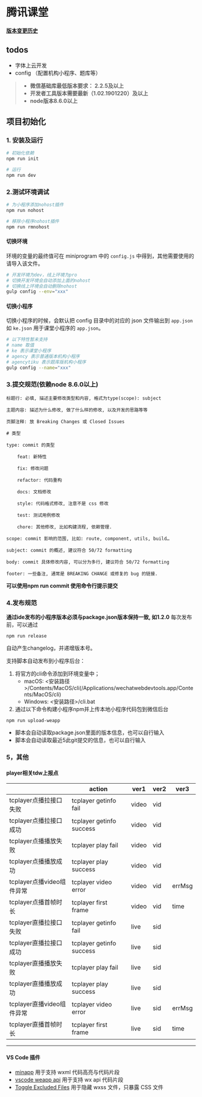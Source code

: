 # 腾讯课堂
#### [版本变更历史](https://git.code.oa.com/ke_proj/weapp-ke/blob/master/CHANGELOG.md)

## todos

- 字体上云开发
- config （配置机构小程序、题库等）

> * **微信基础库最低版本要求： 2.2.5及以上**
> * **开发者工具版本需要最新（1.02.1901220）及以上**
> * **node版本8.6.0以上**

## 项目初始化
### 1. 安装及运行

```bash
# 初始化依赖
npm run init

# 运行
npm run dev
```

### 2.测试环境调试
```bash
# 为小程序添加nohost插件
npm run nohost

# 移除小程序nohost插件
npm run rmnohost
```

#### 切换环境

环境的变量的最终值可在 miniprogram 中的 `config.js` 中得到，其他需要使用的请导入该文件。

```bash
# 开发环境为dev，线上环境为pro
# 切换开发环境会自动添加上面的nohost
# 切换线上环境会自动删除nohost
gulp config --env="xxx"
```

#### 切换小程序
切换小程序的时候，会默认把 config 目录中的对应的 json 文件输出到 `app.json`
如 `ke.json` 用于课堂小程序的 `app.json`。

```bash
# 以下特性暂未支持
# name 取值
# ke 表示课堂小程序
# agency 表示普通版本机构小程序
# agencytiku 表示题库版机构小程序
gulp config --name="xxx"
```

### 3.提交规范(依赖node 8.6.0以上)
```
标题行: 必填, 描述主要修改类型和内容, 格式为type(scope): subject

主题内容: 描述为什么修改, 做了什么样的修改, 以及开发的思路等等

页脚注释: 放 Breaking Changes 或 Closed Issues

# 类型

type: commit 的类型

    feat: 新特性

    fix: 修改问题

    refactor: 代码重构

    docs: 文档修改

    style: 代码格式修改, 注意不是 css 修改

    test: 测试用例修改

    chore: 其他修改, 比如构建流程, 依赖管理.

scope: commit 影响的范围, 比如: route, component, utils, build…

subject: commit 的概述, 建议符合 50/72 formatting

body: commit 具体修改内容, 可以分为多行, 建议符合 50/72 formatting

footer: 一些备注, 通常是 BREAKING CHANGE 或修复的 bug 的链接.

```
**可以使用npm run commit 使用命令行提示提交**

### 4.发布规范
**通过ide发布的小程序版本必须与package.json版本保持一致, 如1.2.0**
每次发布前，可以通过
```shell
npm run release
```
自动产生changelog，并递增版本号。

支持脚本自动发布到小程序后台：

1. 将官方的cli命令添加到环境变量中；
    * macOS: <安装路径>/Contents/MacOS/cli(/Applications/wechatwebdevtools.app/Contents/MacOS/cli)
    * Windows: <安装路径>/cli.bat
2. 通过以下命令构建小程序npm并上传本地小程序代码包到微信后台

```shell
npm run upload-weapp
```
* 脚本会自动读取package.json里面的版本信息，也可以自行输入
* 脚本会自动读取最近5此git提交的信息，也可以自行输入

### 5，其他
#### player相关tdw上报点

|                           | action                   | ver1  | ver2 | ver3   |
| ------------------------- | ------------------------ | ----- | ---- | ------ |
| tcplayer点播拉接口失败    | tcplayer getinfo fail    | video | vid  |        |
| tcplayer点播拉接口成功    | tcplayer getinfo success | video | vid  |        |
| tcplayer点播播放失败      | tcplayer play fail       | video | vid  |        |
| tcplayer点播播放成功      | tcplayer play success    | video | vid  |        |
| tcplayer点播video组件异常 | tcplayer video error     | video | vid  | errMsg |
| tcplayer点播首帧时长      | tcplayer first frame     | video | vid  | time   |
| tcplayer直播拉接口失败    | tcplayer getinfo fail    | live  | sid  |        |
| tcplayer直播拉接口成功    | tcplayer getinfo success | live  | sid  |        |
| tcplayer直播播放失败      | tcplayer play fail       | live  | sid  |        |
| tcplayer直播播放成功      | tcplayer play success    | live  | sid  |        |
| tcplayer直播video组件异常 | tcplayer video error     | live  | sid  | errMsg |
| tcplayer直播首帧时长      | tcplayer first frame     | live  | sid  | time   |

-----
#### VS Code 插件

* [minapp](https://marketplace.visualstudio.com/items?itemName=qiu8310.minapp-vscode) 用于支持 wxml 代码高亮与代码片段
* [vscode weapp api](https://marketplace.visualstudio.com/items?itemName=coderfee.vscode-weapp-api) 用于支持 wx api 代码片段
* [Toggle Excluded Files](https://marketplace.visualstudio.com/items?itemName=eamodio.toggle-excluded-files) 用于隐藏 wxss 文件，只暴露 CSS 文件
